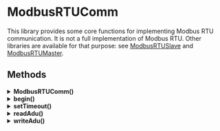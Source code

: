 # ModbusRTUComm
This library provides some core functions for implementing Modbus RTU communication.
It is not a full implementation of Modbus RTU. Other libraries are available for that purpose: see [ModbusRTUSlave](https://github.com/CMB27/ModbusRTUSlave) and [ModbusRTUMaster](https://github.com/CMB27/ModbusRTUMaster).


<!--
## Compatibility
This library has been tested with the following boards and cores:

| Board Name                  | Core                                                                 | Works   |
| :-------------------------- | :------------------------------------------------------------------- | :-----: |
| Arduino Due                 | **Arduino SAM Boards (32-bits ARM Cortex-M3)** by Arduino `1.6.12`   | Yes     |
| Arduino Giga                | **Arduino Mbed OS GIGA Boards** by Arduino `4.1.5`                   | Yes     |
| Arduino Leonardo            | **Arduino AVR Boards** by Arduino `1.8.6`                            | Yes     |
| Arduino Make Your UNO       | **Arduino AVR Boards** by Arduino `1.8.6`                            | Yes     |
| Arduino Mega 2560           | **Arduino AVR Boards** by Arduino `1.8.6`                            | Yes     |
| Arduino Nano                | **Arduino AVR Boards** by Arduino `1.8.6`                            | Yes     |
| Arduino Nano 33 BLE         | **Arduino Mbed OS Nano Boards** by Arduino `4.1.5`                   | Yes     |
| Arduino Nano 33 IoT         | **Arduino SAMD Boards (32-bits ARM Cortex-M0+)** by Arduino `1.8.14` | Yes     |
| Arduino Nano ESP32          | **Arduino ESP32 Boards** by Arduino `2.0.13`                         | Yes     |
| Arduino Nano ESP32          | **esp32** by Espressif Systems `3.0.4`                               | Yes     |
| Arduino Nano Every          | **Arduino megaAVR Boards** by Arduino `1.8.8`                        | Yes     |
| Arduino Nano Matter         | **Silicon Labs** by Silicon Labs `2.1.0`                             | No [^1] |
| Arduino Nano RP2040 Connect | **Arduino Mbed OS Nano Boards** by Arduino `4.1.5`                   | No [^2] |
| Arduino Nano RP2040 Connect | **Raspberry Pi Pico/RP2040** by Earle F. Philhower, III `4.0.1`      | Yes     |
| Arduino UNO R3 SMD          | **Arduino AVR Boards** by Arduino `1.8.6`                            | Yes     |
| Arduino UNO R4 Minima       | **Arduino UNO R4 Boards** by Arduino `1.2.0`                         | Yes     |

[^1]: **Arduino Nano RP2040 Connect**  
This board has trouble receiving Modbus messages when using the **Arduino Mbed OS Nano Boards** core by Arduino.  
There seems to be some sort of timing issue.  
It can technically be made to work if you tell the library that it is operating at a lower baud rate than the serial port assigned to the library is actually operating at.
However, this would cause the library to operate with unknown timing tolerances, possibly well outside the Modbus specification.

[^2]: **Arduino Nano Matter**  
As of this writing (2024-09-07), `flush()` is not properly implemented with `Serial1` on this board.  
This library depends on `flush()` to know when to set the DE pin LOW after a message is sent.
-->


## Methods



<details><summary id="modbusrtucomm-1"><strong>ModbusRTUComm()</strong></summary>
  <blockquote>

### Description
Creates a `ModbusRTUComm` object and sets the serial port to use for data transmission.
Optionally sets a driver enable pin. This pin will go `HIGH` when the library is transmitting. This is primarily intended for use with an RS-485 transceiver, but it can also be a handy diagnostic when connected to an LED.
A read enable pin can also be specified. This pin will be set `LOW`, always enabling reading.

### Syntax
- `ModbusRTUComm(serial)`
- `ModbusRTUComm(serial, dePin)`
- `ModbusRTUComm(serial, dePin, rePin)`

### Parameters
- `serial`: the `Stream` object to use for Modbus communication. Usually something like `Serial1`.
- `dePin`: the driver enable pin. This pin is set `HIGH` when transmitting. If this parameter is set to `-1`, this feature will be disabled. The default value is `-1`. Allowed data types are `int8_t` or `char`.
- `rePin`: the read enable pin. This pin is always set `LOW`. If this parameter is set to `-1`, this feature will be disabled. The default value is `-1`. Allowed data types are `int8_t` or `char`.

### Example
```C++
#include <ModbusRTUComm.h>

const int8_t dePin = A6;
const int8_t rePin = A5;

ModbusRTUComm rtuComm(Serial1, dePin, rePin);
```

  </blockquote>
</details>



<details><summary id="begin"><strong>begin()</strong></summary>
  <blockquote>
  
  ### Description
  Sets the data rate in bits per second (baud) for serial transmission.
  Optionally it also sets the data configuration. Note, there must be 8 data bits for Modbus RTU communication. The default configuration is 8 data bits, no parity, and one stop bit.

  ### Syntax
  ```C++
  rtuComm.begin(baud);
  rtuComm.begin(baud, config);
  ```

  ### Parameters
  - `rtuComm`: a `ModbusRTUComm` object.
  - `baud`: the baud rate to use for Modbus communication. Common values are: `1200`, `2400`, `4800`, `9600`, `19200`, `38400`, `57600`, and `115200`. Allowed data types: `unsigned long`.
  - `config`: the serial port configuration to use. Valid values are:  
  `SERIAL_8N1`: no parity (default)  
  `SERIAL_8N2`  
  `SERIAL_8E1`: even parity  
  `SERIAL_8E2`  
  `SERIAL_8O1`: odd parity  
  `SERIAL_8O2`

  *`begin()` for the serial port used with the modbus object must be run seperately.*

  ### Example
  ```C++
  void setup() {
    Serial1.begin(38400, SERIAL_8E1);
    rtuComm.begin(38400, SERIAL_8E1)
  }
  ```
  
  </blockquote>
</details>



<details><summary id="settimeout"><strong>setTimeout()</strong></summary>
  <blockquote>

### Description
Sets the maximum time in milliseconds that `readAdu()` will wait for a data to be received. The default value is 0.

### Syntax
- `rtuComm.setTimeout(timeout)`

### Parameters
- `rtuComm`: a `ModbusRTUComm` object.
- `timeout`: the timeout duration in milliseconds. Allowed data types: `unsigned long`.

  </blockquote>
</details>



<details><summary id="readadu"><strong>readAdu()</strong></summary>
  <blockquote>

### Description
Reads serial data to a `ModbusADU` object.

### Syntax
- `rtuComm.readAdu(adu)`

### Parameters
- `rtuComm`: a `ModbusRTUComm` object.
- `adu`: a `ModbusADU` object.

### Returns
Error code. Data type: `ModbusRTUCommError` or `uint8_t`.
- `0`: Success
- `1`: Timeout
- `2`: Frame error
- `3`: CRC error

### Example
```C++
ModbusADU adu;
uint8_t error = rtuComm.readAdu(adu);
```

  </blockquote>
</details>



<details><summary id="writeadu"><strong>writeAdu()</strong></summary>
  <blockquote>

### Description
Writes serial data from a `ModbusADU` object.

### Syntax
- `rtuComm.writeAdu(adu)`

### Parameters
- `rtuComm`: a `ModbusRTUComm` object.
- `adu`: a `ModbusADU` object.

### Returns
- `true` when the transmitted message has been verified as having been sent.
- `false` if the transmission could not be verified.

*This will only return `true` if some sort of loopback mechanism is in place where all the transmitted data is also received.
This can easily be done with an RS-485 transceiver by connecting the RE pin to GND.*

*It is not essential that this value be read.*

### Example
```C++
ModbusADU adu;
adu.setUnitId(1);
adu.setFunctionCode(1);
adu.setDataRegister(0, 0);
adu.setDataRegister(2, 2);
adu.setDataLen(4);
bool success = rtuComm.writeAdu(adu);
```

  </blockquote>
</details>
